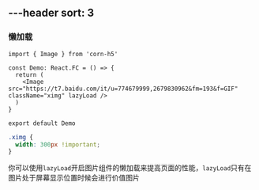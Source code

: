 
---header
sort: 3
---
### 懒加载

```tsx
import { Image } from 'corn-h5'

const Demo: React.FC = () => {
  return (
    <Image src="https://t7.baidu.com/it/u=774679999,2679830962&fm=193&f=GIF" className="ximg" lazyLoad />
  )
}

export default Demo
```
```css
.ximg {
  width: 300px !important;
}
```
你可以使用`lazyLoad`开启图片组件的懒加载来提高页面的性能，`lazyLoad`只有在图片处于屏幕显示位置时候会进行价值图片

